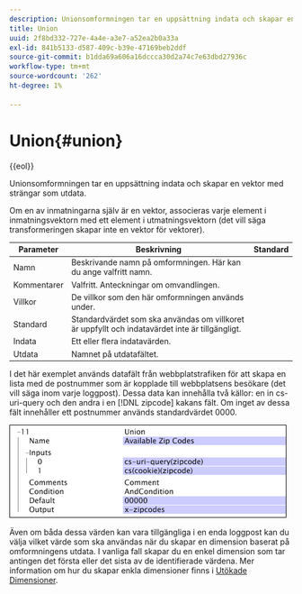 ```yaml
---
description: Unionsomformningen tar en uppsättning indata och skapar en vektor med strängar som utdata.
title: Union
uuid: 2f8bd332-727e-4a4e-a3e7-a52ea2b0a33a
exl-id: 841b5133-d587-409c-b39e-47169beb2ddf
source-git-commit: b1dda69a606a16dccca30d2a74c7e63dbd27936c
workflow-type: tm+mt
source-wordcount: '262'
ht-degree: 1%

---
```


# Union{#union}

{{eol}}

Unionsomformningen tar en uppsättning indata och skapar en vektor med strängar som utdata.

Om en av inmatningarna själv är en vektor, associeras varje element i inmatningsvektorn med ett element i utmatningsvektorn (det vill säga transformeringen skapar inte en vektor för vektorer).

| Parameter | Beskrivning | Standard |
|---|---|---|
| Namn | Beskrivande namn på omformningen. Här kan du ange valfritt namn. |  |
| Kommentarer | Valfritt. Anteckningar om omvandlingen. |  |
| Villkor | De villkor som den här omformningen används under. |  |
| Standard | Standardvärdet som ska användas om villkoret är uppfyllt och indatavärdet inte är tillgängligt. |  |
| Indata | Ett eller flera indatavärden. |  |
| Utdata | Namnet på utdatafältet. |  |

I det här exemplet används datafält från webbplatstrafiken för att skapa en lista med de postnummer som är kopplade till webbplatsens besökare (det vill säga inom varje loggpost). Dessa data kan innehålla två källor: en in cs-uri-query och den andra i en [!DNL zipcode] kakans fält. Om inget av dessa fält innehåller ett postnummer används standardvärdet 0000.

![](assets/cfg_TransformationType_Union.png)

Även om båda dessa värden kan vara tillgängliga i en enda loggpost kan du välja vilket värde som ska användas när du skapar en dimension baserat på omformningens utdata. I vanliga fall skapar du en enkel dimension som tar antingen det första eller det sista av de identifierade värdena. Mer information om hur du skapar enkla dimensioner finns i [Utökade Dimensioner](../../../../../home/c-dataset-const-proc/c-ex-dim/c-abt-ex-dim.md).
